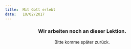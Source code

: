 ```yaml
---
title:  Mit Gott erlebt
date:   10/02/2017
---
```


### <center>Wir arbeiten noch an dieser Lektion.</center>
<center>Bitte komme später zurück.</center>